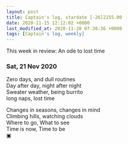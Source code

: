 ```yaml
---
layout: post
title: Captain's log, stardate [-26]2255.00
date: 2020-11-15 12:12:02 +0000
last_modified_at: 2020-11-28 07:38:36 +0000
tags: [Captain's log, weekly]
---
```


This week in review: An ode to lost time

<!-- more -->

### Sat, 21 Nov 2020

Zero days, and dull routines  
Day after day, night after night  
Sweater weather, being burrito  
long naps, lost time  

Changes in seasons, changes in mind  
Climbing hills, watching clouds  
Where to go, What to see  
Time is now, Time to be  
▣
